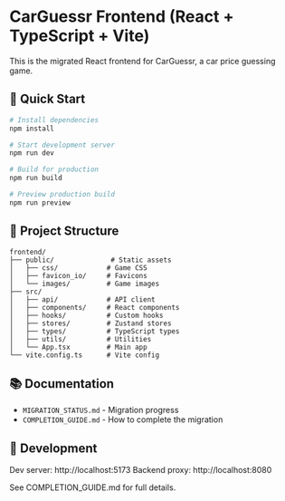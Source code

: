 # CarGuessr Frontend (React + TypeScript + Vite)

This is the migrated React frontend for CarGuessr, a car price guessing game.

## 🚀 Quick Start

```bash
# Install dependencies
npm install

# Start development server
npm run dev

# Build for production
npm run build

# Preview production build
npm run preview
```

## 📁 Project Structure

```
frontend/
├── public/              # Static assets
│   ├── css/            # Game CSS
│   ├── favicon_io/     # Favicons
│   └── images/         # Game images
├── src/
│   ├── api/            # API client
│   ├── components/     # React components
│   ├── hooks/          # Custom hooks
│   ├── stores/         # Zustand stores
│   ├── types/          # TypeScript types
│   ├── utils/          # Utilities
│   └── App.tsx         # Main app
└── vite.config.ts      # Vite config
```

## 📚 Documentation

- `MIGRATION_STATUS.md` - Migration progress
- `COMPLETION_GUIDE.md` - How to complete the migration

## 🔧 Development

Dev server: http://localhost:5173
Backend proxy: http://localhost:8080

See COMPLETION_GUIDE.md for full details.
